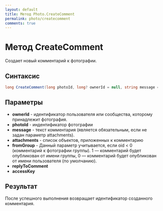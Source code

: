 ```yaml
---
layout: default
title: Метод Photo.CreateComment
permalink: photo/createcomment
comments: true
---
```

# Метод CreateComment
Создает новый комментарий к фотографии.

## Синтаксис
```csharp
long CreateComment(long photoId, long? ownerId = null, string message = null, IEnumerable<string> attachments = null, bool? fromGroup = null, bool? replyToComment = null, string accessKey = null)
```

## Параметры
+ **ownerId** - идентификатор пользователя или сообщества, которому принадлежит фотография.
+ **photoId** - индентификатор фотографии
+ **message** - текст комментария (является обязательным, если не задан параметр attachments).
+ **attachments** - список объектов, приложенных к комментарию
+ **fromGroup** - Данный параметр учитывается, если oid < 0 (комментарий к фотографии группы). 1 — комментарий будет опубликован от имени группы, 0 — комментарий будет опубликован от имени пользователя (по умолчанию).
+ **replyToComment**
+ **accessKey**

## Результат
После успешного выполнения возвращает идентификатор созданного комментария.
